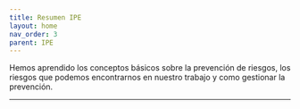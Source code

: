 ```yaml
---
title: Resumen IPE
layout: home
nav_order: 3
parent: IPE
---
```

Hemos aprendido los conceptos básicos sobre la prevención de riesgos, los riesgos que podemos encontrarnos en nuestro trabajo y como gestionar la prevención.

---
